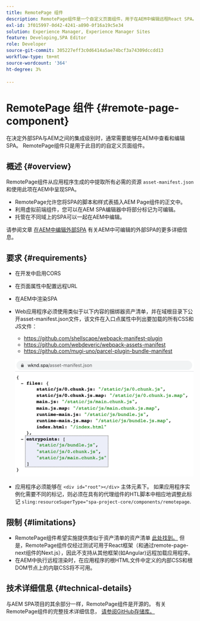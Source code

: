 ```yaml
---
title: RemotePage 组件
description: RemotePage组件是一个自定义页面组件，用于在AEM中编辑远程React SPA。
exl-id: 3f015997-0d42-4241-a890-0f16a19c5e34
solution: Experience Manager, Experience Manager Sites
feature: Developing,SPA Editor
role: Developer
source-git-commit: 305227eff3c0d6414a5ae74bcf3a74309dccdd13
workflow-type: tm+mt
source-wordcount: '364'
ht-degree: 3%

---
```


# RemotePage 组件 {#remote-page-component}

在决定外部SPA与AEM之间的集成级别时，通常需要能够在AEM中查看和编辑SPA。 RemotePage组件只是用于此目的的自定义页面组件。

## 概述 {#overview}

RemotePage组件从应用程序生成的中提取所有必需的资源 `asset-manifest.json` 和使用此项在AEM中呈现SPA。

* RemotePage允许您将SPA的脚本和样式表插入AEM Page组件的正文中。
* 利用虚拟前端组件，您可以在AEM SPA编辑器中将部分标记为可编辑。
* 托管在不同域上的SPA可以一起在AEM中编辑。

请参阅文章 [在AEM中编辑外部SPA](spa-edit-external.md) 有关AEM中可编辑的外部SPA的更多详细信息。

## 要求 {#requirements}

* 在开发中启用CORS
* 在页面属性中配置远程URL
* 在AEM中渲染SPA
* Web应用程序必须使用类似于以下内容的捆绑器资产清单，并在域根目录下公开asset-manifest.json文件，该文件在入口点属性中列出要加载的所有CSS和JS文件：
   * https://github.com/shellscape/webpack-manifest-plugin
   * https://github.com/webdeveric/webpack-assets-manifest
   * https://github.com/mugi-uno/parcel-plugin-bundle-manifest

  ![入口点](assets/asset-manifest-entrypoints.png)

* 应用程序必须能够在 `<div id="root"></div>` 主体元素下。 如果应用程序实例化需要不同的标记，则必须在具有的代理组件的HTL脚本中相应地调整此标记 `sling:resourceSuperType="spa-project-core/components/remotepage`.

## 限制 {#limitations}

* RemotePage组件希望实施提供类似于资产清单的资产清单 [此处找到。](https://github.com/shellscape/webpack-manifest-plugin) 但是，RemotePage组件仅经过测试可用于React框架（和通过remote-page-next组件的Next.js），因此不支持从其他框架(如Angular)远程加载应用程序。
* 在AEM中执行远程渲染时，在应用程序的根HTML文件中定义的内部CSS和根DOM节点上的内联CSS将不可用。

## 技术详细信息 {#technical-details}

与AEM SPA项目的其余部分一样，RemotePage组件是开源的。 有关RemotePage组件的完整技术详细信息， [请参阅GitHub存储库。](https://github.com/adobe/aem-spa-project-core/tree/master/ui.apps/src/main/content/jcr_root/apps/spa-project-core/components/remotepage)
